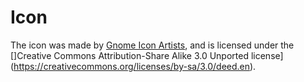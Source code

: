 # Icon

The icon was made by [Gnome Icon Artists](https://github.com/GNOME/gnome-icon-theme/blob/master/AUTHORS), and is 
licensed under the []Creative Commons Attribution-Share Alike 3.0 Unported license](https://creativecommons.org/licenses/by-sa/3.0/deed.en).